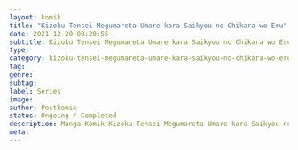 ```yaml
---
layout: komik
title: "Kizoku Tensei Megumareta Umare kara Saikyou no Chikara wo Eru"
date: 2021-12-20 08:20:55
subtitle: Kizoku Tensei Megumareta Umare kara Saikyou no Chikara wo Eru
type: 
category: kizoku-tensei-megumareta-umare-kara-saikyou-no-chikara-wo-eru
tag: 
genre: 
subtag: 
label: Series
image: 
author: Postkomik
status: Ongoing / Completed
description: Manga Komik Kizoku Tensei Megumareta Umare kara Saikyou no Chikara wo Eru | Bahasa Indonesia
meta: 
---
```

